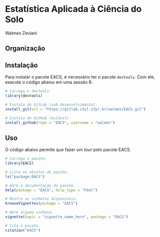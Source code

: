 Estatística Aplicada à Ciência do Solo
======================================

Walmes Zeviani

## Organização

## Instalação

Para instalar o pacote EACS, é necessário ter o pacote `devtools`. Com
ele, execute o código abaixo em uma sessão R.

```r
# Carrega o devtools.
library(devtools)

# Instala do GitLab (sob desenvolvimento).
install_git(url = "https://gitlab.c3sl.ufpr.br/walmes/EACS.git")

# Instala do GitHub (estável)
install_github(repo = "EACS", username = "walmes")
```

## Uso

O código abaixo permite que fazer um *tour* pelo pacote EACS.

```r
# Carrega o pacote.
library(EACS)

# Lista os objetos do pacote.
ls("package:EACS")

# Abre a documentação do pacote.
help(package = "EACS", help_type = "html")

# Mostra as vinhetas disponíveis.
browseVignettes(package = "EACS")

# Abre alguma vinheta.
vignette(topic = "vignette_name_here", package = "EACS")

# Cita o pacote.
citation("EACS")
```
